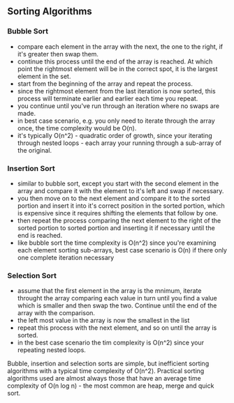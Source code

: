 ## Sorting Algorithms

### Bubble Sort
 * compare each element in the array with the next, the one to the right, if it's greater then swap them.
 * continue this process until the end of the array is reached. At which point the rightmost element will be in the correct spot, it is the largest element in the set.
 * start from the beginning of the array and repeat the process.
 * since the rightmost element from the last iteration is now sorted, this process will terminate earlier and earlier each time you repeat.
 * you continue until you've run through an iteration where no swaps are made.
 * in best case scenario, e.g. you only need to iterate through the array once, the time complexity would be O(n).
 * it's typically O(n^2) - quadratic order of growth, since your iterating through nested loops - each array your running through a sub-array of the original.

### Insertion Sort
 * similar to bubble sort, except you start with the second element in the array and compare it with the element to it's left and swap if necessary.
 * you then move on to the next element and compare it to the sorted portion and insert it into it's correct position in the sorted portion, which is expensive since it requires shifting the elements that follow by one.
 * then repeat the process comparing the next element to the right of the sorted portion to sorted portion and inserting it if necessary until the end is reached.
 * like bubble sort the time complexity is O(n^2) since you're examining each element sorting sub-arrays, best case scenario is O(n) if there only one complete iteration necessary

### Selection Sort
 * assume that the first element in the array is the mnimum, iterate throught the array comparing each value in turn until you find a value which is smaller and then swap the two. Continue until the end of the array with the comparison. 
 * the left most value in the array is now the smallest in the list
 * repeat this process with the next element, and so on until the array is sorted.
 * in the best case scenario the tim complexity is O(n^2) since your repeating nested loops.
 
Bubble, insertion and selection sorts are simple, but inefficient sorting algorithms with a typical time complexity of O(n^2). Practical sorting algorithms used are almost always those that have an average time complexity of O(n log n) - the most common are heap, merge and quick sort.


 